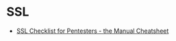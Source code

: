 # SSL

* [SSL Checklist for Pentesters - the Manual Cheatsheet](http://www.exploresecurity.com/wp-content/uploads/custom/SSL_manual_cheatsheet.html)
